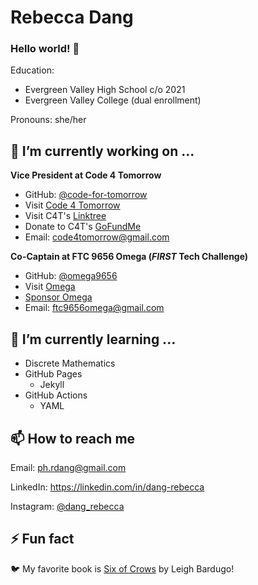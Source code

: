 # Rebecca Dang
### Hello world! 👋
Education: 
- Evergreen Valley High School c/o 2021
- Evergreen Valley College (dual enrollment)

Pronouns: she/her

## 🔭 I’m currently working on ...
**Vice President at Code 4 Tomorrow**
* GitHub: [@code-for-tomorrow](https://github.com/code-for-tomorrow)
* Visit [Code 4 Tomorrow](https://code4tomorrow.org)
* Visit C4T's [Linktree](https://linktr.ee/code4tomorrow)
* Donate to C4T's [GoFundMe](https://gf.me/u/x4zn9m)
* Email: code4tomorrow@gmail.com

**Co-Captain at FTC 9656 Omega (*FIRST* Tech Challenge)**
* GitHub: [@omega9656](https://github.com/omega9656)
* Visit [Omega](https://omegarobotics.wordpress.com)
* [Sponsor Omega](https://bit.ly/sponsoromega)
* Email: ftc9656omega@gmail.com


## 🌱 I’m currently learning ...
- Discrete Mathematics
- GitHub Pages
  - Jekyll
- GitHub Actions
  - YAML
  
## 📫 How to reach me
Email: ph.rdang@gmail.com

LinkedIn: https://linkedin.com/in/dang-rebecca

Instagram: [@dang_rebecca](https://instagram.com/dang_rebecca)
  
## ⚡ Fun fact
🐦 My favorite book is [Six of Crows](https://www.goodreads.com/book/show/23437156-six-of-crows) by Leigh Bardugo!


<!--
**phrdang/phrdang** is a ✨ _special_ ✨ repository because its `README.md` (this file) appears on your GitHub profile.

Here are some ideas to get you started:
- 👯 I’m looking to collaborate on ...
- 🤔 I’m looking for help with ...
- 💬 Ask me about ...
-->
